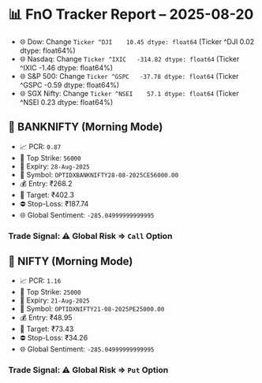 # 📊 FnO Tracker Report – 2025-08-20
- 🌐 Dow: Change `Ticker
^DJI    10.45
dtype: float64` (Ticker
^DJI    0.02
dtype: float64%)
- 🌐 Nasdaq: Change `Ticker
^IXIC   -314.82
dtype: float64` (Ticker
^IXIC   -1.46
dtype: float64%)
- 🌐 S&P 500: Change `Ticker
^GSPC   -37.78
dtype: float64` (Ticker
^GSPC   -0.59
dtype: float64%)
- 🌐 SGX Nifty: Change `Ticker
^NSEI    57.1
dtype: float64` (Ticker
^NSEI    0.23
dtype: float64%)
## 📘 BANKNIFTY (Morning Mode)
- 📈 PCR: `0.87`
- 🔢 Top Strike: `56000`
- 📆 Expiry: `28-Aug-2025`
- 🎫 Symbol: `OPTIDXBANKNIFTY28-08-2025CE56000.00`
- 💰 Entry: ₹268.2
- 🎯 Target: ₹402.3
- ⛔ Stop-Loss: ₹187.74
- 🌐 Global Sentiment: `-285.04999999999995`
### Trade Signal: ⚠️ Global Risk ⇒ `Call` Option
## 📘 NIFTY (Morning Mode)
- 📈 PCR: `1.16`
- 🔢 Top Strike: `25000`
- 📆 Expiry: `21-Aug-2025`
- 🎫 Symbol: `OPTIDXNIFTY21-08-2025PE25000.00`
- 💰 Entry: ₹48.95
- 🎯 Target: ₹73.43
- ⛔ Stop-Loss: ₹34.26
- 🌐 Global Sentiment: `-285.04999999999995`
### Trade Signal: ⚠️ Global Risk ⇒ `Put` Option
